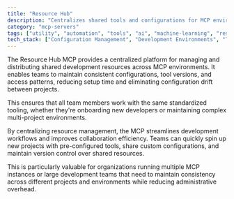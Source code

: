 ```yaml
---
title: "Resource Hub"
description: "Centralizes shared tools and configurations for MCP environments, enabling consistent resource access across teams and projects."
category: "mcp-servers"
tags: ["utility", "automation", "tools", "ai", "machine-learning", "resource-management", "collaboration", "development-workflows"]
tech_stack: ["Configuration Management", "Development Environments", "Team Collaboration", "Resource Management", "Version Control"]
---
```


The Resource Hub MCP provides a centralized platform for managing and distributing shared development resources across MCP environments. It enables teams to maintain consistent configurations, tool versions, and access patterns, reducing setup time and eliminating configuration drift between projects. 

This ensures that all team members work with the same standardized tooling, whether they're onboarding new developers or maintaining complex multi-project environments.

By centralizing resource management, the MCP streamlines development workflows and improves collaboration efficiency. Teams can quickly spin up new projects with pre-configured tools, share custom configurations, and maintain version control over shared resources. 

This is particularly valuable for organizations running multiple MCP instances or large development teams that need to maintain consistency across different projects and environments while reducing administrative overhead.